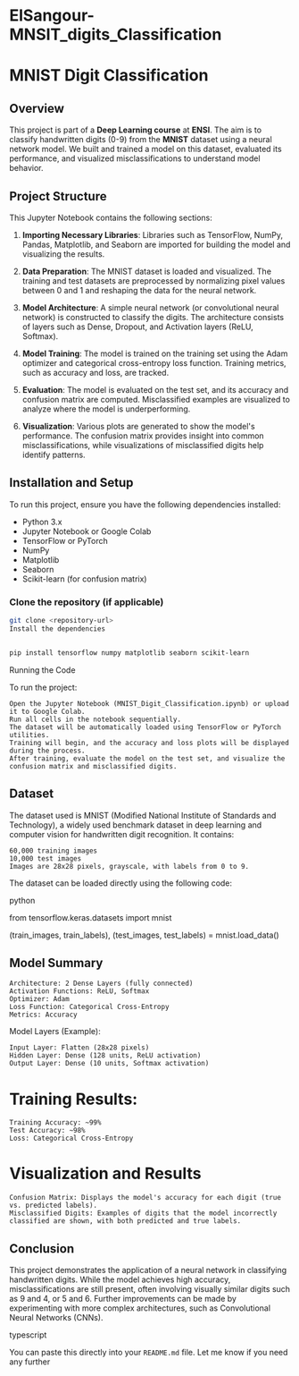 # ElSangour-MNSIT_digits_Classification
# MNIST Digit Classification

## Overview

This project is part of a **Deep Learning course** at **ENSI**. The aim is to classify handwritten digits (0-9) from the **MNIST** dataset using a neural network model. We built and trained a model on this dataset, evaluated its performance, and visualized misclassifications to understand model behavior.

## Project Structure

This Jupyter Notebook contains the following sections:

1. **Importing Necessary Libraries**: Libraries such as TensorFlow, NumPy, Pandas, Matplotlib, and Seaborn are imported for building the model and visualizing the results.
   
2. **Data Preparation**: The MNIST dataset is loaded and visualized. The training and test datasets are preprocessed by normalizing pixel values between 0 and 1 and reshaping the data for the neural network.

3. **Model Architecture**: A simple neural network (or convolutional neural network) is constructed to classify the digits. The architecture consists of layers such as Dense, Dropout, and Activation layers (ReLU, Softmax).

4. **Model Training**: The model is trained on the training set using the Adam optimizer and categorical cross-entropy loss function. Training metrics, such as accuracy and loss, are tracked.

5. **Evaluation**: The model is evaluated on the test set, and its accuracy and confusion matrix are computed. Misclassified examples are visualized to analyze where the model is underperforming.

6. **Visualization**: Various plots are generated to show the model's performance. The confusion matrix provides insight into common misclassifications, while visualizations of misclassified digits help identify patterns.

## Installation and Setup

To run this project, ensure you have the following dependencies installed:

- Python 3.x
- Jupyter Notebook or Google Colab
- TensorFlow or PyTorch
- NumPy
- Matplotlib
- Seaborn
- Scikit-learn (for confusion matrix)

### Clone the repository (if applicable)

```bash
git clone <repository-url>
Install the dependencies
```
```bash

pip install tensorflow numpy matplotlib seaborn scikit-learn
```
Running the Code

To run the project:

    Open the Jupyter Notebook (MNIST_Digit_Classification.ipynb) or upload it to Google Colab.
    Run all cells in the notebook sequentially.
    The dataset will be automatically loaded using TensorFlow or PyTorch utilities.
    Training will begin, and the accuracy and loss plots will be displayed during the process.
    After training, evaluate the model on the test set, and visualize the confusion matrix and misclassified digits.

## Dataset

The dataset used is MNIST (Modified National Institute of Standards and Technology), a widely used benchmark dataset in deep learning and computer vision for handwritten digit recognition. It contains:

    60,000 training images
    10,000 test images
    Images are 28x28 pixels, grayscale, with labels from 0 to 9.

The dataset can be loaded directly using the following code:

python

from tensorflow.keras.datasets import mnist

(train_images, train_labels), (test_images, test_labels) = mnist.load_data()

## Model Summary

    Architecture: 2 Dense Layers (fully connected)
    Activation Functions: ReLU, Softmax
    Optimizer: Adam
    Loss Function: Categorical Cross-Entropy
    Metrics: Accuracy

Model Layers (Example):

    Input Layer: Flatten (28x28 pixels)
    Hidden Layer: Dense (128 units, ReLU activation)
    Output Layer: Dense (10 units, Softmax activation)

# Training Results:

    Training Accuracy: ~99%
    Test Accuracy: ~98%
    Loss: Categorical Cross-Entropy

# Visualization and Results

    Confusion Matrix: Displays the model's accuracy for each digit (true vs. predicted labels).
    Misclassified Digits: Examples of digits that the model incorrectly classified are shown, with both predicted and true labels.

## Conclusion

This project demonstrates the application of a neural network in classifying handwritten digits. While the model achieves high accuracy, misclassifications are still present, often involving visually similar digits such as 9 and 4, or 5 and 6. Further improvements can be made by experimenting with more complex architectures, such as Convolutional Neural Networks (CNNs).

typescript


You can paste this directly into your `README.md` file. Let me know if you need any further 
